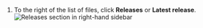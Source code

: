 1. To the right of the list of files, click **Releases** or **Latest release**.
   ![Releases section in right-hand sidebar](/assets/images/help/releases/release-link.png)
